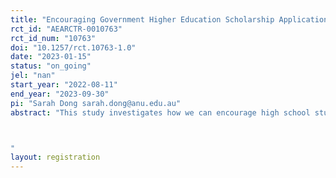 ```yaml
---
title: "Encouraging Government Higher Education Scholarship Application through Motivation and Information Intervention: Randomized Controlled Trial in Indonesia"
rct_id: "AEARCTR-0010763"
rct_id_num: "10763"
doi: "10.1257/rct.10763-1.0"
date: "2023-01-15"
status: "on_going"
jel: "nan"
start_year: "2022-08-11"
end_year: "2023-09-30"
pi: "Sarah Dong sarah.dong@anu.edu.au"
abstract: "This study investigates how we can encourage high school students from economically disadvantaged backgrounds to apply for government scholarships. We conduct this study in 31 high schools in one city in Indonesia. The Indonesian government provides a generous scholarship to university students from economically disadvantaged backgrounds. This scholarship covers both tuition and living cost for the entire length of the students' study. From previous studies we found that many students who were eligible for the scholarship did not apply for the scholarship. In this study we aim to find out why by testing an intervention that provides motivation and information about the scholarship during the last year of high school. We randomly allocate 1256 economically disadvantaged students to the treatment group and the control group. The intervention involves playing a short motivational and informational video and a question and answer session. We measure students' motivation and knowledge about the scholarship a few weeks after the intervention and we also track whether the students apply for the scholarship by the application deadline of the scholarship.

"
layout: registration
---
```


